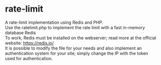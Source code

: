 # rate-limit
A rate-limit implementation using Redis and PHP.  
Use the ratelimit.php to implement the rate limit with a fast in-memory database Redis  
To work, Redis must be installed on the webserver; read more at the official website: https://redis.io/  
It is possible to modify the file for your needs and also implement an authentication system for your site; simply change the IP with the token used for authentication.
